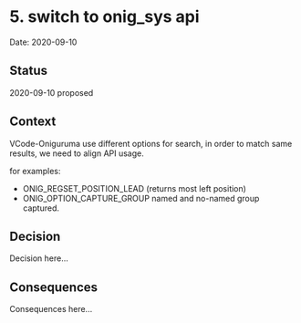 # 5. switch to onig_sys api

Date: 2020-09-10

## Status

2020-09-10 proposed

## Context

VCode-Oniguruma use different options for search, in order to match same results, we need to align API usage.

for examples:

 - ONIG_REGSET_POSITION_LEAD (returns most left position)
 - ONIG_OPTION_CAPTURE_GROUP      named and no-named group captured.


## Decision

Decision here...

## Consequences

Consequences here...

